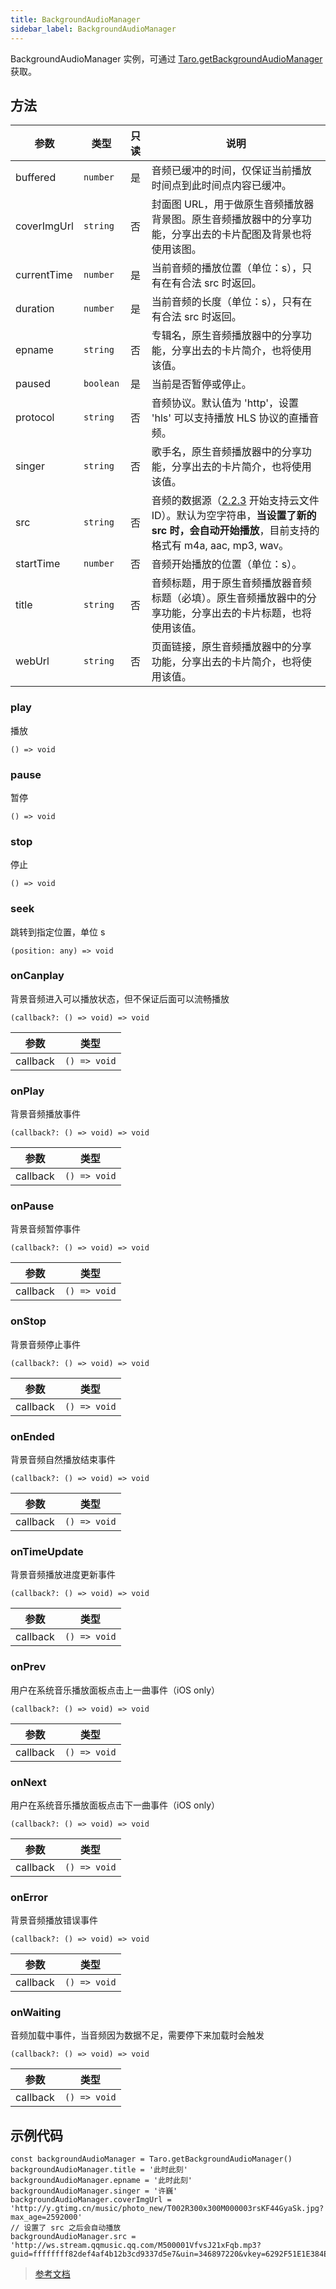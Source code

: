 ```yaml
---
title: BackgroundAudioManager
sidebar_label: BackgroundAudioManager
---
```


BackgroundAudioManager 实例，可通过 [Taro.getBackgroundAudioManager](https://developers.weixin.qq.com/miniprogram/dev/api/media/background-audio/wx.getBackgroundAudioManager.html) 获取。

## 方法

| 参数 | 类型 | 只读 | 说明 |
| --- | --- | :---: | --- |
| buffered | `number` | 是 | 音频已缓冲的时间，仅保证当前播放时间点到此时间点内容已缓冲。 |
| coverImgUrl | `string` | 否 | 封面图 URL，用于做原生音频播放器背景图。原生音频播放器中的分享功能，分享出去的卡片配图及背景也将使用该图。 |
| currentTime | `number` | 是 | 当前音频的播放位置（单位：s），只有在有合法 src 时返回。 |
| duration | `number` | 是 | 当前音频的长度（单位：s），只有在有合法 src 时返回。 |
| epname | `string` | 否 | 专辑名，原生音频播放器中的分享功能，分享出去的卡片简介，也将使用该值。 |
| paused | `boolean` | 是 | 当前是否暂停或停止。 |
| protocol | `string` | 否 | 音频协议。默认值为 'http'，设置 'hls' 可以支持播放 HLS 协议的直播音频。 |
| singer | `string` | 否 | 歌手名，原生音频播放器中的分享功能，分享出去的卡片简介，也将使用该值。 |
| src | `string` | 否 | 音频的数据源（[2.2.3](https://developers.weixin.qq.com/miniprogram/dev/framework/compatibility.html) 开始支持云文件ID）。默认为空字符串，**当设置了新的 src 时，会自动开始播放**，目前支持的格式有 m4a, aac, mp3, wav。 |
| startTime | `number` | 否 | 音频开始播放的位置（单位：s）。 |
| title | `string` | 否 | 音频标题，用于原生音频播放器音频标题（必填）。原生音频播放器中的分享功能，分享出去的卡片标题，也将使用该值。 |
| webUrl | `string` | 否 | 页面链接，原生音频播放器中的分享功能，分享出去的卡片简介，也将使用该值。 |

### play

播放

```tsx
() => void
```

### pause

暂停

```tsx
() => void
```

### stop

停止

```tsx
() => void
```

### seek

跳转到指定位置，单位 s

```tsx
(position: any) => void
```

### onCanplay

背景音频进入可以播放状态，但不保证后面可以流畅播放

```tsx
(callback?: () => void) => void
```

| 参数 | 类型 |
| --- | --- |
| callback | `() => void` |

### onPlay

背景音频播放事件

```tsx
(callback?: () => void) => void
```

| 参数 | 类型 |
| --- | --- |
| callback | `() => void` |

### onPause

背景音频暂停事件

```tsx
(callback?: () => void) => void
```

| 参数 | 类型 |
| --- | --- |
| callback | `() => void` |

### onStop

背景音频停止事件

```tsx
(callback?: () => void) => void
```

| 参数 | 类型 |
| --- | --- |
| callback | `() => void` |

### onEnded

背景音频自然播放结束事件

```tsx
(callback?: () => void) => void
```

| 参数 | 类型 |
| --- | --- |
| callback | `() => void` |

### onTimeUpdate

背景音频播放进度更新事件

```tsx
(callback?: () => void) => void
```

| 参数 | 类型 |
| --- | --- |
| callback | `() => void` |

### onPrev

用户在系统音乐播放面板点击上一曲事件（iOS only）

```tsx
(callback?: () => void) => void
```

| 参数 | 类型 |
| --- | --- |
| callback | `() => void` |

### onNext

用户在系统音乐播放面板点击下一曲事件（iOS only）

```tsx
(callback?: () => void) => void
```

| 参数 | 类型 |
| --- | --- |
| callback | `() => void` |

### onError

背景音频播放错误事件

```tsx
(callback?: () => void) => void
```

| 参数 | 类型 |
| --- | --- |
| callback | `() => void` |

### onWaiting

音频加载中事件，当音频因为数据不足，需要停下来加载时会触发

```tsx
(callback?: () => void) => void
```

| 参数 | 类型 |
| --- | --- |
| callback | `() => void` |

## 示例代码

```tsx
const backgroundAudioManager = Taro.getBackgroundAudioManager()
backgroundAudioManager.title = '此时此刻'
backgroundAudioManager.epname = '此时此刻'
backgroundAudioManager.singer = '许巍'
backgroundAudioManager.coverImgUrl = 'http://y.gtimg.cn/music/photo_new/T002R300x300M000003rsKF44GyaSk.jpg?max_age=2592000'
// 设置了 src 之后会自动播放
backgroundAudioManager.src = 'http://ws.stream.qqmusic.qq.com/M500001VfvsJ21xFqb.mp3?guid=ffffffff82def4af4b12b3cd9337d5e7&uin=346897220&vkey=6292F51E1E384E061FF02C31F716658E5C81F5594D561F2E88B854E81CAAB7806D5E4F103E55D33C16F3FAC506D1AB172DE8600B37E43FAD&fromtag=46'
```

> [参考文档](https://developers.weixin.qq.com/miniprogram/dev/api/media/background-audio/BackgroundAudioManager.html)
